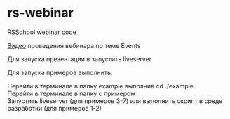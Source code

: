 # rs-webinar
RSSchool webinar code

[Видео](https://www.youtube.com/watch?v=VJEpE6DaOYo) проведения вебинара по теме Events

Для запуска презентации в запустить liveserver

Для запуска примеров выполнить:

Перейти в терминале в папку example выполнив cd ./example<br>
Перейти в терминале в папку с примером<br>
Запустить liveserver (для примеров 3-7) или выполнить скрипт в среде разработки (для примеров 1-2)
